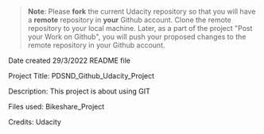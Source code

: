 >**Note**: Please **fork** the current Udacity repository so that you will have a **remote** repository in **your** Github account. Clone the remote repository to your local machine. Later, as a part of the project "Post your Work on Github", you will push your proposed changes to the remote repository in your Github account.

Date created
29/3/2022 README file

Project Title:
PDSND_Github_Udacity_Project

Description:
This project is about using GIT

Files used:
Bikeshare_Project

Credits:
Udacity
